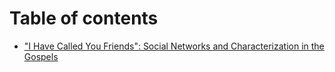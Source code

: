 # Table of contents

* ["I Have Called You Friends": Social Networks and Characterization in the Gospels](README.md)

